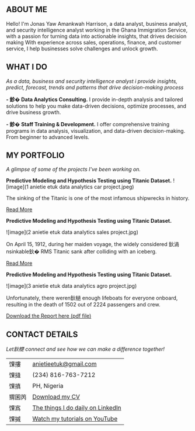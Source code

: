 <!--Section 1: Introduce your self-->
## ABOUT ME

Hello! I'm Jonas Yaw Amankwah Harrison, a data analyst, business analyst, and security intelligence analyst working in the Ghana Immigration Service, with a passion for turning data into actionable insights, that drives decision making With experience across sales, operations, finance, and customer service, I help businesses solve challenges and unlock growth.


<!--Mention your top/relevant skills here - core and soft skills-->
## WHAT I DO

*As a data, business and security intelligence analyst i provide insights, predict, forecast, trends and patterns that drive decision-making process*

**- 鉁� Data Analytics Consulting.**
I provide in-depth analysis and tailored solutions to help you make data-driven decisions, optimize processes, and drive business growth. 

**- 鉁� Staff Training & Development.**
I offer comprehensive training programs in data analysis, visualization, and data-driven decision-making. From beginner to advanced levels. 


<!--Section 2: List 3-4 key projects-->
## MY PORTFOLIO 

*A glimpse of some of the projects I've been working on.*

**Predictive Modeling and Hypothesis Testing using Titanic Dataset.**
![image](1 anietie etuk data analytics car project.jpeg)

The sinking of the Titanic is one of the most infamous shipwrecks in history.


[Read More](https://www.linkedin.com/pulse/predictive-modeling-hypothesis-testing-using-titanic-dataset-anietie/)

**Predictive Modeling and Hypothesis Testing using Titanic Dataset.**

![image](2 anietie etuk data analytics sales project.jpg)

On April 15, 1912, during her maiden voyage, the widely considered 鈥渦nsinkable鈥� RMS Titanic sank after colliding with an iceberg. 

[Read More](https://www.linkedin.com/pulse/predictive-modeling-hypothesis-testing-using-titanic-dataset-anietie/)

**Predictive Modeling and Hypothesis Testing using Titanic Dataset.**

![image](3 anietie etuk data analytics agro project.jpg)

Unfortunately, there weren鈥檛 enough lifeboats for everyone onboard, resulting in the death of 1502 out of 2224 passengers and crew. 

<a href="17 How to Present Data to Executives by Anietie Etuk.pdf">Download the Report here (pdf file)</a>


## CONTACT DETAILS

*Let鈥檚 connect and see how we can make a difference together!*
<table>
  <tbody>
    <tr>
      <td>馃摟</td>
      <td><a href="mailto:anietieetuk@gmail.com">anietieetuk@gmail.com</a></td>
    </tr>
    <tr>
      <td>馃摓</td>
      <td>(234) 816-763-7212</td>
    </tr>
    <tr>
      <td>馃搷</td>
      <td>PH, Nigeria</td>
    </tr>
    <tr>
      <td>猬囷笍</td>
      <td><a href="https://etuk123456.github.io/portfolio1/docs/Profile.pdf">Download my CV</a></td>
    </tr>
    <tr>
      <td>馃寪</td>
      <td><a href="https://linkedin.com/in/etukanietie">The things I do daily on LinkedIn</a></td>
    </tr>
    <tr>
      <td>馃摵</td>
      <td><a href="https://www.youtube.com/@LearnwithEtuk">Watch my tutorials on YouTube</a></td>
    </tr>
  </tbody>
</table>

   


